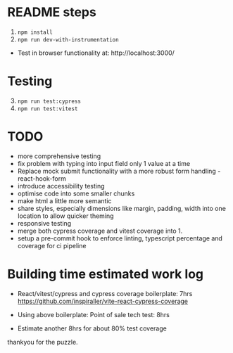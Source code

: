 # README steps
1. `npm install`
2. `npm run dev-with-instrumentation`
- Test in browser functionality at: http://localhost:3000/

# Testing
3. `npm run test:cypress`
4. `npm run test:vitest`

# TODO 
- more comprehensive testing
- fix problem with typing into input field only 1 value at a time
- Replace mock submit functionality with a more robust form handling - react-hook-form
- introduce accessibility testing
- optimise code into some smaller chunks
- make html a little more semantic
- share styles, especially dimensions like margin, padding, width into one location to allow quicker theming
- responsive testing
- merge both cypress coverage and vitest coverage into 1.
- setup a pre-commit hook to enforce linting, typescript percentage and coverage for ci pipeline

# Building time estimated work log
- React/vitest/cypress and cypress coverage boilerplate: 7hrs
https://github.com/inspiraller/vite-react-cypress-coverage

- Using above boilerplate: Point of sale tech test: 8hrs
- Estimate another 8hrs for about 80% test coverage

thankyou for the puzzle.


